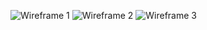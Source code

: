 
![Wireframe 1](./app/assets/img/medina_tree_wireframe_1)
![Wireframe 2](./app/assets/img/medina__tree_wireframe_2)
![Wireframe 3](./app/assets/img/medina_tree_wireframe_3)
